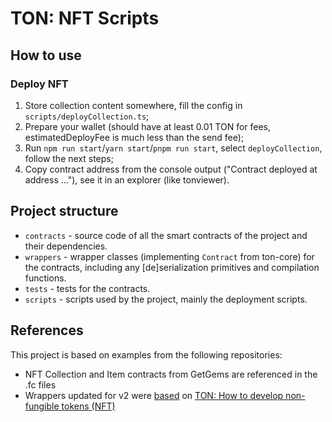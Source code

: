 # TON: NFT Scripts

## How to use

### Deploy NFT

1. Store collection content somewhere, fill the config in `scripts/deployCollection.ts`; 
2. Prepare your wallet (should have at least 0.01 TON for fees, estimatedDeployFee is much less than the send fee);
3. Run `npm run start`/`yarn start`/`pnpm run start`, select `deployCollection`, follow the next steps;
4. Copy contract address from the console output ("Contract deployed at address ..."), see it in an explorer (like tonviewer).

## Project structure

-   `contracts` - source code of all the smart contracts of the project and their dependencies.
-   `wrappers` - wrapper classes (implementing `Contract` from ton-core) for the contracts, including any [de]serialization primitives and compilation functions.
-   `tests` - tests for the contracts.
-   `scripts` - scripts used by the project, mainly the deployment scripts.

## References

This project is based on examples from the following repositories:

- NFT Collection and Item contracts from GetGems are referenced in the .fc files
- Wrappers updated for v2 were [based](https://github.com/YakovL/ton-nft) on [TON: How to develop non-fungible tokens (NFT)](https://docs.chainstack.com/docs/ton-how-to-develop-non-fungible-tokens)

